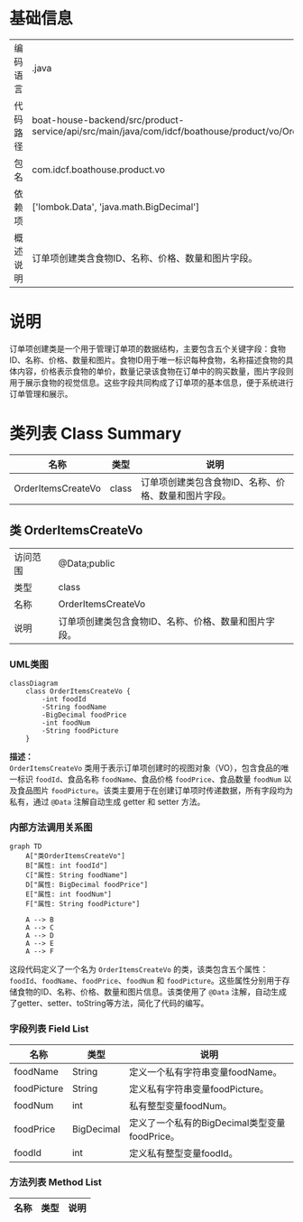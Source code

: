 # 基础信息

|      |      |
|------|------|
| 编码语言 | .java |
| 代码路径 | boat-house-backend/src/product-service/api/src/main/java/com/idcf/boathouse/product/vo/OrderItemsCreateVo.java |
| 包名 | com.idcf.boathouse.product.vo |
| 依赖项 | ['lombok.Data', 'java.math.BigDecimal'] |
| 概述说明 | 订单项创建类含食物ID、名称、价格、数量和图片字段。 |

# 说明

订单项创建类是一个用于管理订单项的数据结构，主要包含五个关键字段：食物ID、名称、价格、数量和图片。食物ID用于唯一标识每种食物，名称描述食物的具体内容，价格表示食物的单价，数量记录该食物在订单中的购买数量，图片字段则用于展示食物的视觉信息。这些字段共同构成了订单项的基本信息，便于系统进行订单管理和展示。

# 类列表 Class Summary

| 名称   | 类型  | 说明 |
|-------|------|-------------|
| OrderItemsCreateVo | class | 订单项创建类包含食物ID、名称、价格、数量和图片字段。 |



## 类 OrderItemsCreateVo

|      |      |
|------|------|
| 访问范围 | @Data;public |
| 类型 | class |
| 名称 | OrderItemsCreateVo |
| 说明 | 订单项创建类包含食物ID、名称、价格、数量和图片字段。 |


### UML类图

```mermaid
classDiagram
    class OrderItemsCreateVo {
        -int foodId
        -String foodName
        -BigDecimal foodPrice
        -int foodNum
        -String foodPicture
    }
```

**描述：**  
`OrderItemsCreateVo` 类用于表示订单项创建时的视图对象（VO），包含食品的唯一标识 `foodId`、食品名称 `foodName`、食品价格 `foodPrice`、食品数量 `foodNum` 以及食品图片 `foodPicture`。该类主要用于在创建订单项时传递数据，所有字段均为私有，通过 `@Data` 注解自动生成 getter 和 setter 方法。


### 内部方法调用关系图

```mermaid
graph TD
    A["类OrderItemsCreateVo"]
    B["属性: int foodId"]
    C["属性: String foodName"]
    D["属性: BigDecimal foodPrice"]
    E["属性: int foodNum"]
    F["属性: String foodPicture"]

    A --> B
    A --> C
    A --> D
    A --> E
    A --> F
```

这段代码定义了一个名为 `OrderItemsCreateVo` 的类，该类包含五个属性：`foodId`、`foodName`、`foodPrice`、`foodNum` 和 `foodPicture`。这些属性分别用于存储食物的ID、名称、价格、数量和图片信息。该类使用了 `@Data` 注解，自动生成了getter、setter、toString等方法，简化了代码的编写。

### 字段列表 Field List

| 名称  | 类型  | 说明 |
|-------|-------|------|
| foodName | String | 定义一个私有字符串变量foodName。 |
| foodPicture | String | 定义私有字符串变量foodPicture。 |
| foodNum | int | 私有整型变量foodNum。 |
| foodPrice | BigDecimal | 定义了一个私有的BigDecimal类型变量foodPrice。 |
| foodId | int | 定义私有整型变量foodId。 |

### 方法列表 Method List

| 名称  | 类型  | 说明 |
|-------|-------|------|




